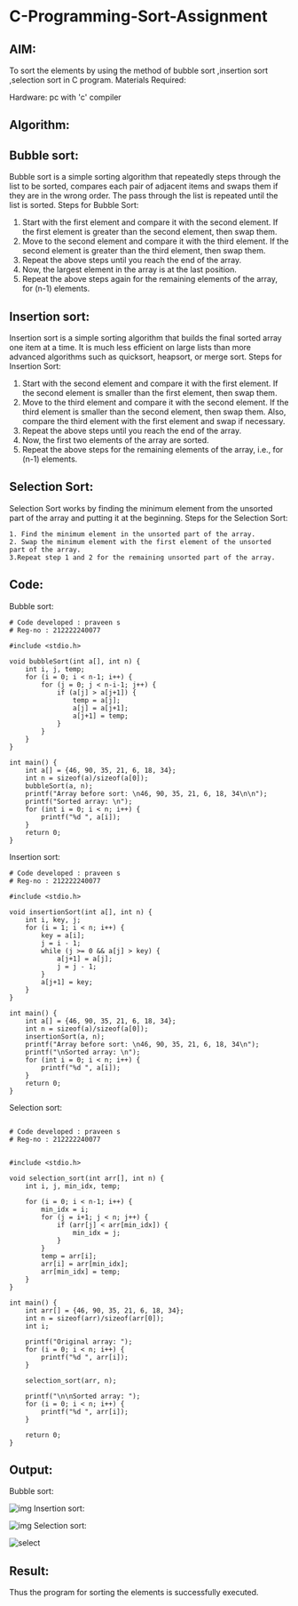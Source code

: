 # C-Programming-Sort-Assignment

## AIM:

To sort the elements by using the method of bubble sort ,insertion sort ,selection sort in C program.
Materials Required:

Hardware: pc with 'c' compiler
## Algorithm:
## Bubble sort:

Bubble sort is a simple sorting algorithm that repeatedly steps through the list to be sorted, compares each pair of adjacent items and swaps them if they are in the wrong order. The pass through the list is repeated until the list is sorted.
Steps for Bubble Sort:

   1. Start with the first element and compare it with the second element. If the first element is greater than the second element, then swap them.
   2. Move to the second element and compare it with the third element. If the second element is greater than the third element, then swap them.
   3. Repeat the above steps until you reach the end of the array.
   4. Now, the largest element in the array is at the last position.
   5. Repeat the above steps again for the remaining elements of the array, for (n-1) elements.

## Insertion sort:

Insertion sort is a simple sorting algorithm that builds the final sorted array one item at a time. It is much less efficient on large lists than more advanced algorithms such as quicksort, heapsort, or merge sort.
Steps for Insertion Sort:

   1. Start with the second element and compare it with the first element. If the second element is smaller than the first element, then swap them.
   2. Move to the third element and compare it with the second element. If the third element is smaller than the second element, then swap them. Also, compare the third element with the first element and swap if necessary.
   3. Repeat the above steps until you reach the end of the array.
   4. Now, the first two elements of the array are sorted.
   5. Repeat the above steps for the remaining elements of the array, i.e., for (n-1) elements.

## Selection Sort:

Selection Sort works by finding the minimum element from the unsorted part of the array and putting it at the beginning.
Steps for the Selection Sort:

    1. Find the minimum element in the unsorted part of the array.
    2. Swap the minimum element with the first element of the unsorted part of the array.
    3.Repeat step 1 and 2 for the remaining unsorted part of the array.

## Code:
Bubble sort:
```
# Code developed : praveen s
# Reg-no : 212222240077

#include <stdio.h>

void bubbleSort(int a[], int n) {
    int i, j, temp;
    for (i = 0; i < n-1; i++) {
        for (j = 0; j < n-i-1; j++) {
            if (a[j] > a[j+1]) {
                temp = a[j];
                a[j] = a[j+1];
                a[j+1] = temp;
            }
        }
    }
}

int main() {
    int a[] = {46, 90, 35, 21, 6, 18, 34};
    int n = sizeof(a)/sizeof(a[0]);
    bubbleSort(a, n);
    printf("Array before sort: \n46, 90, 35, 21, 6, 18, 34\n\n");
    printf("Sorted array: \n");
    for (int i = 0; i < n; i++) {
        printf("%d ", a[i]);
    }
    return 0;
}
```
Insertion sort:
```
# Code developed : praveen s
# Reg-no : 212222240077

#include <stdio.h>

void insertionSort(int a[], int n) {
    int i, key, j;
    for (i = 1; i < n; i++) {
        key = a[i];
        j = i - 1;
        while (j >= 0 && a[j] > key) {
            a[j+1] = a[j];
            j = j - 1;
        }
        a[j+1] = key;
    }
}

int main() {
    int a[] = {46, 90, 35, 21, 6, 18, 34};
    int n = sizeof(a)/sizeof(a[0]);
    insertionSort(a, n);
    printf("Array before sort: \n46, 90, 35, 21, 6, 18, 34\n");
    printf("\nSorted array: \n");
    for (int i = 0; i < n; i++) {
        printf("%d ", a[i]);
    }
    return 0;
}

```
Selection sort:
```

# Code developed : praveen s
# Reg-no : 212222240077


#include <stdio.h>

void selection_sort(int arr[], int n) {
    int i, j, min_idx, temp;
    
    for (i = 0; i < n-1; i++) {
        min_idx = i;
        for (j = i+1; j < n; j++) {
            if (arr[j] < arr[min_idx]) {
                min_idx = j;
            }
        }
        temp = arr[i];
        arr[i] = arr[min_idx];
        arr[min_idx] = temp;
    }
}

int main() {
    int arr[] = {46, 90, 35, 21, 6, 18, 34};
    int n = sizeof(arr)/sizeof(arr[0]);
    int i;
    
    printf("Original array: ");
    for (i = 0; i < n; i++) {
        printf("%d ", arr[i]);
    }
    
    selection_sort(arr, n);
    
    printf("\n\nSorted array: ");
    for (i = 0; i < n; i++) {
        printf("%d ", arr[i]);
    }
    
    return 0;
}
```

## Output:
Bubble sort:

![img](https://user-images.githubusercontent.com/118707363/230113149-b7c5af13-ffbd-4f38-bae8-09b1133b4059.png)
Insertion sort:

![img](https://user-images.githubusercontent.com/118707363/230113178-b918204d-f012-423d-86e9-442eae8fd068.png)
Selection sort:

![select](https://user-images.githubusercontent.com/118707363/230112585-27c98338-6a8f-47e2-b8f4-f366b0d9b7db.png)

## Result:

Thus the program for sorting the elements is successfully executed.
